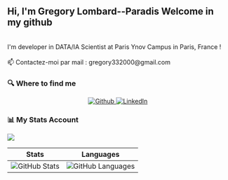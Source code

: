   <h2>Hi, I'm Gregory Lombard--Paradis Welcome in my github </h2>
  <br>I'm developer in DATA/IA Scientist at Paris Ynov Campus in Paris, France !</br>
  <br>📫 Contactez-moi par mail : gregory332000@gmail.com
  
<h3>🔍 Where to find me</h3>
<p align="center">
  <a href="https://github.com/GregoryLP" target="_blank">
    <img alt="Github" src="https://img.shields.io/badge/GitHub-%2312100E.svg?&style=for-the-badge&logo=Github&logoColor=white" />
  </a> 
  <a href="https://www.linkedin.com/in/gr%C3%A9gory-lombard-paradis-51b343168/" target="_blank">
    <img alt="LinkedIn" src="https://img.shields.io/badge/linkedin-%230077B5.svg?&style=for-the-badge&logo=linkedin&logoColor=white" />
  </a>
</p>

<h3>📊 My Stats Account</h3>

![](https://activity-graph.herokuapp.com/graph?username=GregoryLP&theme=react-dark)

|Stats |Languages|
|---|---|
|![GitHub Stats](https://github-readme-stats.vercel.app/api?username=GregoryLP&theme=bear&count_private=true&card_width=8&include_all_commits=true&show_icons=true&hide=Issues)|![GitHub Languages]([https://github-readme-stats.vercel.app/api/top-langs/?username=GregoryLP&theme=bear&hide_border=true&layout=compact&langs_count=10&hide=Jupyter%20Notebook](https://github-readme-stats.vercel.app/api/top-langs/?username=GregoryLP&theme=bear&hide_border=true&layout=compact&langs_count=10&hide=Jupyter%20Notebook))
